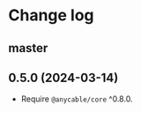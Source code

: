 # Change log

## master

## 0.5.0 (2024-03-14)

- Require `@anycable/core` ^0.8.0.

[@palkan]: https://github.com/palkan
